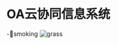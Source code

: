 # OA云协同信息系统
-🚬smoking
![grass](https://img.goodfon.com/original/5184x3456/0/88/trava-bereg-priroda-zelenyi-leto.jpg)